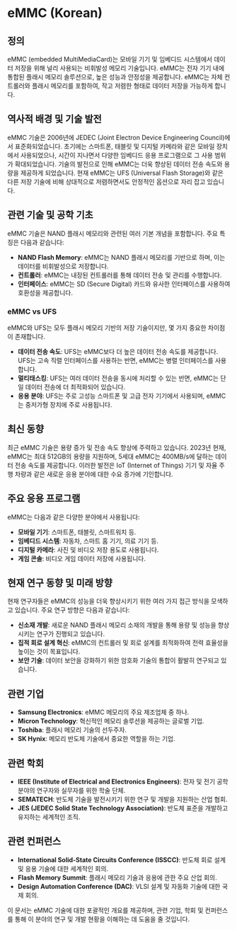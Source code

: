 # eMMC (Korean)

## 정의
eMMC (embedded MultiMediaCard)는 모바일 기기 및 임베디드 시스템에서 데이터 저장을 위해 널리 사용되는 비휘발성 메모리 기술입니다. eMMC는 전자 기기 내에 통합된 플래시 메모리 솔루션으로, 높은 성능과 안정성을 제공합니다. eMMC는 자체 컨트롤러와 플래시 메모리를 포함하여, 작고 저렴한 형태로 데이터 저장을 가능하게 합니다.

## 역사적 배경 및 기술 발전
eMMC 기술은 2006년에 JEDEC (Joint Electron Device Engineering Council)에서 표준화되었습니다. 초기에는 스마트폰, 태블릿 및 디지털 카메라와 같은 모바일 장치에서 사용되었으나, 시간이 지나면서 다양한 임베디드 응용 프로그램으로 그 사용 범위가 확대되었습니다. 기술의 발전으로 인해 eMMC는 더욱 향상된 데이터 전송 속도와 용량을 제공하게 되었습니다. 현재 eMMC는 UFS (Universal Flash Storage)와 같은 다른 저장 기술에 비해 상대적으로 저렴하면서도 안정적인 옵션으로 자리 잡고 있습니다.

## 관련 기술 및 공학 기초
eMMC 기술은 NAND 플래시 메모리와 관련된 여러 기본 개념을 포함합니다. 주요 특징은 다음과 같습니다:

- **NAND Flash Memory**: eMMC는 NAND 플래시 메모리를 기반으로 하며, 이는 데이터를 비휘발성으로 저장합니다.
- **컨트롤러**: eMMC는 내장된 컨트롤러를 통해 데이터 전송 및 관리를 수행합니다.
- **인터페이스**: eMMC는 SD (Secure Digital) 카드와 유사한 인터페이스를 사용하여 호환성을 제공합니다.

### eMMC vs UFS
eMMC와 UFS는 모두 플래시 메모리 기반의 저장 기술이지만, 몇 가지 중요한 차이점이 존재합니다.

- **데이터 전송 속도**: UFS는 eMMC보다 더 높은 데이터 전송 속도를 제공합니다. UFS는 고속 직렬 인터페이스를 사용하는 반면, eMMC는 병렬 인터페이스를 사용합니다.
- **멀티태스킹**: UFS는 여러 데이터 전송을 동시에 처리할 수 있는 반면, eMMC는 단일 데이터 전송에 더 최적화되어 있습니다.
- **응용 분야**: UFS는 주로 고성능 스마트폰 및 고급 전자 기기에서 사용되며, eMMC는 중저가형 장치에 주로 사용됩니다.

## 최신 동향
최근 eMMC 기술은 용량 증가 및 전송 속도 향상에 주력하고 있습니다. 2023년 현재, eMMC는 최대 512GB의 용량을 지원하며, 5세대 eMMC는 400MB/s에 달하는 데이터 전송 속도를 제공합니다. 이러한 발전은 IoT (Internet of Things) 기기 및 자율 주행 차량과 같은 새로운 응용 분야에 대한 수요 증가에 기인합니다.

## 주요 응용 프로그램
eMMC는 다음과 같은 다양한 분야에서 사용됩니다:

- **모바일 기기**: 스마트폰, 태블릿, 스마트워치 등.
- **임베디드 시스템**: 자동차, 스마트 홈 기기, 의료 기기 등.
- **디지털 카메라**: 사진 및 비디오 저장 용도로 사용됩니다.
- **게임 콘솔**: 비디오 게임 데이터 저장에 사용됩니다.

## 현재 연구 동향 및 미래 방향
현재 연구자들은 eMMC의 성능을 더욱 향상시키기 위한 여러 가지 접근 방식을 모색하고 있습니다. 주요 연구 방향은 다음과 같습니다:

- **신소재 개발**: 새로운 NAND 플래시 메모리 소재의 개발을 통해 용량 및 성능을 향상시키는 연구가 진행되고 있습니다.
- **집적 회로 설계 혁신**: eMMC의 컨트롤러 및 회로 설계를 최적화하여 전력 효율성을 높이는 것이 목표입니다.
- **보안 기술**: 데이터 보안을 강화하기 위한 암호화 기술의 통합이 활발히 연구되고 있습니다.

## 관련 기업
- **Samsung Electronics**: eMMC 메모리의 주요 제조업체 중 하나.
- **Micron Technology**: 혁신적인 메모리 솔루션을 제공하는 글로벌 기업.
- **Toshiba**: 플래시 메모리 기술의 선두주자.
- **SK Hynix**: 메모리 반도체 기술에서 중요한 역할을 하는 기업.

## 관련 학회
- **IEEE (Institute of Electrical and Electronics Engineers)**: 전자 및 전기 공학 분야의 연구자와 실무자를 위한 학술 단체.
- **SEMATECH**: 반도체 기술을 발전시키기 위한 연구 및 개발을 지원하는 산업 협회.
- **JES (JEDEC Solid State Technology Association)**: 반도체 표준을 개발하고 유지하는 세계적인 조직.

## 관련 컨퍼런스
- **International Solid-State Circuits Conference (ISSCC)**: 반도체 회로 설계 및 응용 기술에 대한 세계적인 회의.
- **Flash Memory Summit**: 플래시 메모리 기술과 응용에 관한 주요 산업 회의.
- **Design Automation Conference (DAC)**: VLSI 설계 및 자동화 기술에 대한 국제 회의.

이 문서는 eMMC 기술에 대한 포괄적인 개요를 제공하며, 관련 기업, 학회 및 컨퍼런스를 통해 이 분야의 연구 및 개발 현황을 이해하는 데 도움을 줄 것입니다.